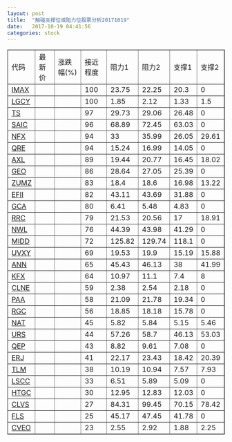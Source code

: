 ```yaml
---
layout: post
title:  "触碰支撑位或阻力位股票分析20171019"
date:   2017-10-19 04:41:56
categories: stock
---
```

<script type="text/javascript">
var stockList = []
stockList.push('gb_imax');
stockList.push('gb_lgcy');
stockList.push('gb_ts');
stockList.push('gb_saic');
stockList.push('gb_nfx');
stockList.push('gb_qre');
stockList.push('gb_axl');
stockList.push('gb_geo');
stockList.push('gb_zumz');
stockList.push('gb_efii');
stockList.push('gb_gca');
stockList.push('gb_rrc');
stockList.push('gb_nwl');
stockList.push('gb_midd');
stockList.push('gb_uvxy');
stockList.push('gb_ann');
stockList.push('gb_kfx');
stockList.push('gb_clne');
stockList.push('gb_paa');
stockList.push('gb_rgc');
stockList.push('gb_nat');
stockList.push('gb_urs');
stockList.push('gb_qep');
stockList.push('gb_erj');
stockList.push('gb_tlm');
stockList.push('gb_lscc');
stockList.push('gb_htgc');
stockList.push('gb_clvs');
stockList.push('gb_fls');
stockList.push('gb_cveo');
</script>
<table border="1">
 <tr>
 <td>代码</td>
 <td>最新价</td>
 <td>涨跌幅(%)</td>
 <td>接近程度</td>
 <td>阻力1</td>
 <td>阻力2</td>
 <td>支撑1</td>
 <td>支撑2</td>
</tr>
  <tr id="imax" class="green">
  <td><a href="http://stock.finance.sina.com.cn/usstock/quotes/IMAX.html" target="_blank">IMAX</a></td><td></td><td></td><td>100</td><td>23.75</td><td>22.25</td><td>20.3</td><td>0</td></tr>
  <tr id="lgcy" class="green">
  <td><a href="http://stock.finance.sina.com.cn/usstock/quotes/LGCY.html" target="_blank">LGCY</a></td><td></td><td></td><td>100</td><td>1.85</td><td>2.12</td><td>1.33</td><td>1.5</td></tr>
  <tr id="ts" class="green">
  <td><a href="http://stock.finance.sina.com.cn/usstock/quotes/TS.html" target="_blank">TS</a></td><td></td><td></td><td>97</td><td>29.73</td><td>29.06</td><td>26.48</td><td>0</td></tr>
  <tr id="saic" class="red">
  <td><a href="http://stock.finance.sina.com.cn/usstock/quotes/SAIC.html" target="_blank">SAIC</a></td><td></td><td></td><td>96</td><td>68.89</td><td>72.45</td><td>63.03</td><td>0</td></tr>
  <tr id="nfx" class="green">
  <td><a href="http://stock.finance.sina.com.cn/usstock/quotes/NFX.html" target="_blank">NFX</a></td><td></td><td></td><td>94</td><td>33</td><td>35.99</td><td>26.05</td><td>29.61</td></tr>
  <tr id="qre" class="red">
  <td><a href="http://stock.finance.sina.com.cn/usstock/quotes/QRE.html" target="_blank">QRE</a></td><td></td><td></td><td>94</td><td>15.24</td><td>16.99</td><td>14.05</td><td>0</td></tr>
  <tr id="axl" class="green">
  <td><a href="http://stock.finance.sina.com.cn/usstock/quotes/AXL.html" target="_blank">AXL</a></td><td></td><td></td><td>89</td><td>19.44</td><td>20.77</td><td>16.45</td><td>18.02</td></tr>
  <tr id="geo" class="red">
  <td><a href="http://stock.finance.sina.com.cn/usstock/quotes/GEO.html" target="_blank">GEO</a></td><td></td><td></td><td>86</td><td>28.64</td><td>27.05</td><td>25.39</td><td>0</td></tr>
  <tr id="zumz" class="green">
  <td><a href="http://stock.finance.sina.com.cn/usstock/quotes/ZUMZ.html" target="_blank">ZUMZ</a></td><td></td><td></td><td>83</td><td>18.4</td><td>18.6</td><td>16.98</td><td>13.22</td></tr>
  <tr id="efii" class="red">
  <td><a href="http://stock.finance.sina.com.cn/usstock/quotes/EFII.html" target="_blank">EFII</a></td><td></td><td></td><td>82</td><td>43.11</td><td>43.69</td><td>31.88</td><td>0</td></tr>
  <tr id="gca" class="green">
  <td><a href="http://stock.finance.sina.com.cn/usstock/quotes/GCA.html" target="_blank">GCA</a></td><td></td><td></td><td>80</td><td>6.41</td><td>5.48</td><td>4.83</td><td>0</td></tr>
  <tr id="rrc" class="green">
  <td><a href="http://stock.finance.sina.com.cn/usstock/quotes/RRC.html" target="_blank">RRC</a></td><td></td><td></td><td>79</td><td>21.53</td><td>20.56</td><td>17</td><td>18.91</td></tr>
  <tr id="nwl" class="green">
  <td><a href="http://stock.finance.sina.com.cn/usstock/quotes/NWL.html" target="_blank">NWL</a></td><td></td><td></td><td>76</td><td>44.39</td><td>43.98</td><td>41.29</td><td>0</td></tr>
  <tr id="midd" class="green">
  <td><a href="http://stock.finance.sina.com.cn/usstock/quotes/MIDD.html" target="_blank">MIDD</a></td><td></td><td></td><td>72</td><td>125.82</td><td>129.74</td><td>118.1</td><td>0</td></tr>
  <tr id="uvxy" class="green">
  <td><a href="http://stock.finance.sina.com.cn/usstock/quotes/UVXY.html" target="_blank">UVXY</a></td><td></td><td></td><td>69</td><td>19.53</td><td>19.9</td><td>15.19</td><td>15.88</td></tr>
  <tr id="ann" class="red">
  <td><a href="http://stock.finance.sina.com.cn/usstock/quotes/ANN.html" target="_blank">ANN</a></td><td></td><td></td><td>65</td><td>45.43</td><td>46.13</td><td>38</td><td>41.99</td></tr>
  <tr id="kfx" class="green">
  <td><a href="http://stock.finance.sina.com.cn/usstock/quotes/KFX.html" target="_blank">KFX</a></td><td></td><td></td><td>64</td><td>10.97</td><td>11.1</td><td>7.4</td><td>8</td></tr>
  <tr id="clne" class="red">
  <td><a href="http://stock.finance.sina.com.cn/usstock/quotes/CLNE.html" target="_blank">CLNE</a></td><td></td><td></td><td>59</td><td>2.38</td><td>2.54</td><td>2.18</td><td>0</td></tr>
  <tr id="paa" class="red">
  <td><a href="http://stock.finance.sina.com.cn/usstock/quotes/PAA.html" target="_blank">PAA</a></td><td></td><td></td><td>58</td><td>21.09</td><td>21.78</td><td>19.34</td><td>0</td></tr>
  <tr id="rgc" class="green">
  <td><a href="http://stock.finance.sina.com.cn/usstock/quotes/RGC.html" target="_blank">RGC</a></td><td></td><td></td><td>56</td><td>18.85</td><td>18.18</td><td>15.78</td><td>0</td></tr>
  <tr id="nat" class="green">
  <td><a href="http://stock.finance.sina.com.cn/usstock/quotes/NAT.html" target="_blank">NAT</a></td><td></td><td></td><td>45</td><td>5.82</td><td>5.84</td><td>5.15</td><td>5.46</td></tr>
  <tr id="urs" class="green">
  <td><a href="http://stock.finance.sina.com.cn/usstock/quotes/URS.html" target="_blank">URS</a></td><td></td><td></td><td>44</td><td>57.26</td><td>58.7</td><td>46.13</td><td>53.03</td></tr>
  <tr id="qep" class="red">
  <td><a href="http://stock.finance.sina.com.cn/usstock/quotes/QEP.html" target="_blank">QEP</a></td><td></td><td></td><td>43</td><td>8.82</td><td>9.61</td><td>7.08</td><td>0</td></tr>
  <tr id="erj" class="green">
  <td><a href="http://stock.finance.sina.com.cn/usstock/quotes/ERJ.html" target="_blank">ERJ</a></td><td></td><td></td><td>41</td><td>22.17</td><td>23.43</td><td>18.42</td><td>20.39</td></tr>
  <tr id="tlm" class="green">
  <td><a href="http://stock.finance.sina.com.cn/usstock/quotes/TLM.html" target="_blank">TLM</a></td><td></td><td></td><td>38</td><td>10.19</td><td>10.94</td><td>7.57</td><td>7.93</td></tr>
  <tr id="lscc" class="red">
  <td><a href="http://stock.finance.sina.com.cn/usstock/quotes/LSCC.html" target="_blank">LSCC</a></td><td></td><td></td><td>33</td><td>6.51</td><td>5.89</td><td>5.09</td><td>0</td></tr>
  <tr id="htgc" class="red">
  <td><a href="http://stock.finance.sina.com.cn/usstock/quotes/HTGC.html" target="_blank">HTGC</a></td><td></td><td></td><td>30</td><td>12.95</td><td>12.83</td><td>12.03</td><td>0</td></tr>
  <tr id="clvs" class="green">
  <td><a href="http://stock.finance.sina.com.cn/usstock/quotes/CLVS.html" target="_blank">CLVS</a></td><td></td><td></td><td>27</td><td>84.31</td><td>99.45</td><td>70.15</td><td>78.42</td></tr>
  <tr id="fls" class="red">
  <td><a href="http://stock.finance.sina.com.cn/usstock/quotes/FLS.html" target="_blank">FLS</a></td><td></td><td></td><td>25</td><td>45.17</td><td>47.45</td><td>41.78</td><td>0</td></tr>
  <tr id="cveo" class="red">
  <td><a href="http://stock.finance.sina.com.cn/usstock/quotes/CVEO.html" target="_blank">CVEO</a></td><td></td><td></td><td>23</td><td>2.55</td><td>2.92</td><td>1.88</td><td>2.25</td></tr>
</table>
